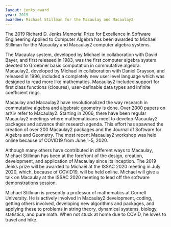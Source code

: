 ```yaml
---
layout: jenks_award
year: 2019
awardee: Michael Stillman for the Macaulay and Macaulay2
---
```


The 2019 Richard D. Jenks Memorial Prize for Excellence in Software Engineering Applied to Computer Algebra has been awarded to Michael Stillman for the Macaulay and Macaulay2 computer algebra systems.

The Macaulay system, developed by Michael in collaboration with David Bayer, and first released in 1983, was the first computer algebra system devoted to Groebner basis computation in commutative algebra. Macaulay2, developed by Michael in collaboration with Daniel Grayson, and released in 1996, included a completely new user level language which was designed to read more like mathematics. Macaulay2 included support for first class functions (closures), user-definable data types and infinite coefficient rings.

Macaulay and Macaulay2 have revolutionalized the way research in commutative algebra and algebraic geometry is done. Over 2000 papers on arXiv refer to Macaulay2. Starting in 2006, there have been regular Macaulay2 meetings where mathematicians meet to develop Macaulay2 packages and advance their research agenda. This effort has spawned the creation of over 200 Macaulay2 packages and the Journal of Software for Algebra and Geometry. The most recent Macaulay2 workshop was held online because of COVID19 from June 1-5, 2020.

Although many others have contributed in different ways to Macaulay, Michael Stillman has been at the forefront of the design, creation, development, and application of Macaulay since its inception. The 2019 Jenks prize will be awarded to Michael at the ISSAC 2020 meeting in July 2020, which, because of COVID19, will be held online. Michael will give a talk on Macaulay at the ISSAC 2020 meeting to lead off the software demonstrations session.

Michael Stillman is presently a professor of mathematics at Cornell University. He is actively involved in Macaulay2 development, coding, getting others involved, developing new algorithms and packages, and applying these to problems in string theory, dynamical systems, biology, statistics, and pure math. When not stuck at home due to COVID, he loves to travel and hike.

